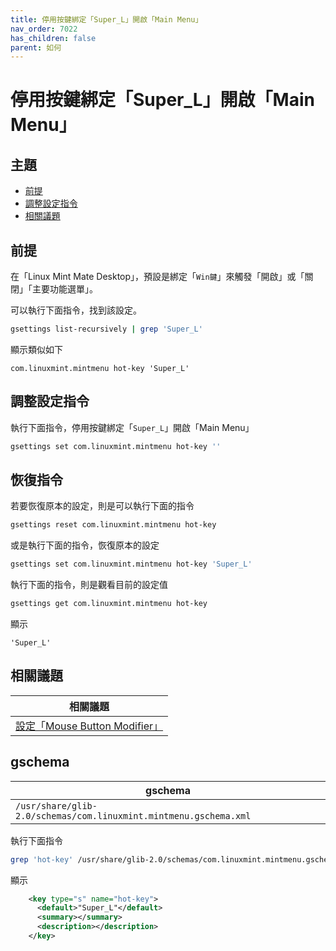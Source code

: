 ```yaml
---
title: 停用按鍵綁定「Super_L」開啟「Main Menu」
nav_order: 7022
has_children: false
parent: 如何
---
```



# 停用按鍵綁定「Super_L」開啟「Main Menu」




## 主題

* [前提](#前提)
* [調整設定指令](#調整設定指令)
* [相關議題](#相關議題)






## 前提

在「Linux Mint Mate Desktop」，預設是綁定「`Win鍵`」來觸發「開啟」或「關閉」「主要功能選單」。

可以執行下面指令，找到該設定。

``` sh
gsettings list-recursively | grep 'Super_L'
```


顯示類似如下

```
com.linuxmint.mintmenu hot-key 'Super_L'
```




## 調整設定指令

執行下面指令，停用按鍵綁定「`Super_L`」開啟「Main Menu」

``` sh
gsettings set com.linuxmint.mintmenu hot-key ''
```




## 恢復指令

若要恢復原本的設定，則是可以執行下面的指令

``` sh
gsettings reset com.linuxmint.mintmenu hot-key
```

或是執行下面的指令，恢復原本的設定

``` sh
gsettings set com.linuxmint.mintmenu hot-key 'Super_L'
```

執行下面的指令，則是觀看目前的設定值

``` sh
gsettings get com.linuxmint.mintmenu hot-key
```

顯示

```
'Super_L'
```




## 相關議題

| 相關議題 |
| ------- |
| [設定「Mouse Button Modifier」](https://samwhelp.github.io/note-about-linuxmint-mate/read/howto/config-mouse-button-modifier.html) |




## gschema

| gschema |
| ------- |
| `/usr/share/glib-2.0/schemas/com.linuxmint.mintmenu.gschema.xml` |


執行下面指令

``` sh
grep 'hot-key' /usr/share/glib-2.0/schemas/com.linuxmint.mintmenu.gschema.xml -A 4
```

顯示

``` xml
    <key type="s" name="hot-key">
      <default>"Super_L"</default>
      <summary></summary>
      <description></description>
    </key>
```
